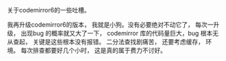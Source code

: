 关于codemirror6的一些吐槽。

我再升级codemirror6的版本， 我就是小狗。没有必要绝对不动它了， 每次一升级， 出现bug 的概率就又大了一下， codemirror 库的代码量巨大，bug 根本无从查起， 关键是这些根本没有报错。 二分法查找剧痛苦， 还要考虑缓存， 环境。 每次排查都要好几个小时， 这是真的属于费力不讨好。